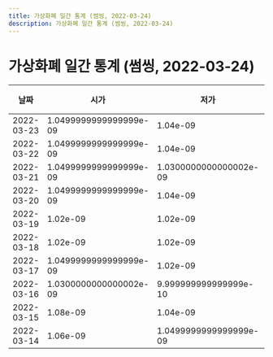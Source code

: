 ```yaml
---
title: 가상화폐 일간 통계 (썸씽, 2022-03-24)
description: 가상화폐 일간 통계 (썸씽, 2022-03-24)
---
```


가상화폐 일간 통계 (썸씽, 2022-03-24)
===

|날짜|시가|저가|고가|종가|비고|
|--|--|--|--|--|--|
|2022-03-23|1.0499999999999999e-09|1.04e-09|1.06e-09|1.04e-09|    |
|2022-03-22|1.0499999999999999e-09|1.04e-09|1.0499999999999999e-09|1.0499999999999999e-09|    |
|2022-03-21|1.0499999999999999e-09|1.0300000000000002e-09|1.06e-09|1.06e-09|    |
|2022-03-20|1.0499999999999999e-09|1.04e-09|1.0499999999999999e-09|1.04e-09|    |
|2022-03-19|1.02e-09|1.02e-09|1.02e-09|1.02e-09|    |
|2022-03-18|1.02e-09|1.02e-09|1.02e-09|1.02e-09|    |
|2022-03-17|1.0499999999999999e-09|1.02e-09|1.0499999999999999e-09|1.04e-09|    |
|2022-03-16|1.0300000000000002e-09|9.999999999999999e-10|1.0300000000000002e-09|9.999999999999999e-10|    |
|2022-03-15|1.08e-09|1.04e-09|1.13e-09|1.04e-09|    |
|2022-03-14|1.06e-09|1.0499999999999999e-09|1.0699999999999998e-09|1.0699999999999998e-09|    |
